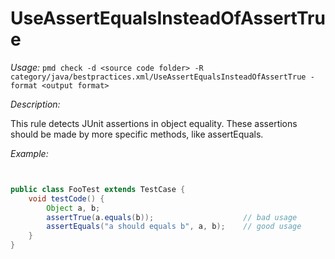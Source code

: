 
# UseAssertEqualsInsteadOfAssertTrue

*Usage:* 
`pmd check -d <source code folder> -R category/java/bestpractices.xml/UseAssertEqualsInsteadOfAssertTrue -format <output format>`

*Description:*

This rule detects JUnit assertions in object equality. These assertions should be made by more specific methods, like assertEquals.
        

*Example:*
```java


public class FooTest extends TestCase {
    void testCode() {
        Object a, b;
        assertTrue(a.equals(b));                    // bad usage
        assertEquals("a should equals b", a, b);    // good usage
    }
}

        
```